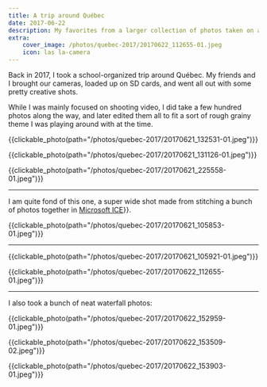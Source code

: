 ```yaml
---
title: A trip around Québec
date: 2017-06-22
description: My favorites from a larger collection of photos taken on a trip around Québec
extra:
    cover_image: /photos/quebec-2017/20170622_112655-01.jpeg
    icon: las la-camera
---
```


Back in 2017, I took a school-organized trip around Québec. My friends and I brought our cameras, loaded up on SD cards, and went all out with some pretty creative shots.

While I was mainly focused on shooting video, I did take a few hundred photos along the way, and later edited them all to fit a sort of rough grainy theme I was playing around with at the time.

<!-- ## From the streets -->

{{clickable_photo(path="/photos/quebec-2017/20170621_132531-01.jpeg")}}

{{clickable_photo(path="/photos/quebec-2017/20170621_131126-01.jpeg")}}

{{clickable_photo(path="/photos/quebec-2017/20170621_225558-01.jpeg")}}

<hr>

I am quite fond of this one, a super wide shot made from stitching a bunch of photos together in [Microsoft ICE](https://en.wikipedia.org/wiki/Image_Composite_Editor")}}.

{{clickable_photo(path="/photos/quebec-2017/20170621_105853-01.jpeg")}}

<hr>

{{clickable_photo(path="/photos/quebec-2017/20170621_105921-01.jpeg")}}

{{clickable_photo(path="/photos/quebec-2017/20170622_112655-01.jpeg")}}

<hr>

I also took a bunch of neat waterfall photos:

{{clickable_photo(path="/photos/quebec-2017/20170622_152959-01.jpeg")}}

{{clickable_photo(path="/photos/quebec-2017/20170622_153509-02.jpeg")}}

{{clickable_photo(path="/photos/quebec-2017/20170622_153903-01.jpeg")}}
